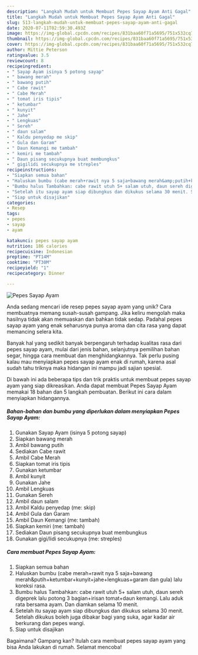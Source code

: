 ```yaml
---
description: "Langkah Mudah untuk Membuat Pepes Sayap Ayam Anti Gagal"
title: "Langkah Mudah untuk Membuat Pepes Sayap Ayam Anti Gagal"
slug: 513-langkah-mudah-untuk-membuat-pepes-sayap-ayam-anti-gagal
date: 2020-07-11T02:59:30.493Z
image: https://img-global.cpcdn.com/recipes/831baa60f71a5695/751x532cq70/pepes-sayap-ayam-foto-resep-utama.jpg
thumbnail: https://img-global.cpcdn.com/recipes/831baa60f71a5695/751x532cq70/pepes-sayap-ayam-foto-resep-utama.jpg
cover: https://img-global.cpcdn.com/recipes/831baa60f71a5695/751x532cq70/pepes-sayap-ayam-foto-resep-utama.jpg
author: Mittie Peterson
ratingvalue: 3.5
reviewcount: 8
recipeingredient:
- " Sayap Ayam isinya 5 potong sayap"
- " bawang merah"
- " bawang putih"
- " Cabe rawit"
- " Cabe Merah"
- " tomat iris tipis"
- " ketumbar"
- " kunyit"
- " Jahe"
- " Lengkuas"
- " Sereh"
- " daun salam"
- " Kaldu penyedap me skip"
- " Gula dan Garam"
- " Daun Kemangi me tambah"
- " kemiri me tambah"
- " Daun pisang secukupnya buat membungkus"
- " gigilidi secukupnya me streples"
recipeinstructions:
- "Siapkan semua bahan"
- "Haluskan bumbu (cabe merah+rawit nya 5 saja+bawang merah&amp;putih+ketumbar+kunyit+jahe+lengkuas+garam dan gula) lalu koreksi rasa."
- "Bumbu halus Tambahkan: cabe rawit utuh 5+ salam utuh, daun sereh digeprek lalu potong 3 bagian+irisan tomat+daun kemangi. Lalu aduk rata bersama ayam. Dan diamkan selama 10 menit."
- "Setelah itu sayap ayam siap dibungkus dan dikukus selama 30 menit. Setelah dikukus boleh juga dibakar bagi yang suka, agar kadar air berkurang dan pepes wangi."
- "Siap untuk disajikan"
categories:
- Resep
tags:
- pepes
- sayap
- ayam

katakunci: pepes sayap ayam 
nutrition: 186 calories
recipecuisine: Indonesian
preptime: "PT14M"
cooktime: "PT30M"
recipeyield: "1"
recipecategory: Dinner

---
```



![Pepes Sayap Ayam](https://img-global.cpcdn.com/recipes/831baa60f71a5695/751x532cq70/pepes-sayap-ayam-foto-resep-utama.jpg)

Anda sedang mencari ide resep pepes sayap ayam yang unik? Cara membuatnya memang susah-susah gampang. Jika keliru mengolah maka hasilnya tidak akan memuaskan dan bahkan tidak sedap. Padahal pepes sayap ayam yang enak seharusnya punya aroma dan cita rasa yang dapat memancing selera kita.

Banyak hal yang sedikit banyak berpengaruh terhadap kualitas rasa dari pepes sayap ayam, mulai dari jenis bahan, selanjutnya pemilihan bahan segar, hingga cara membuat dan menghidangkannya. Tak perlu pusing kalau mau menyiapkan pepes sayap ayam enak di rumah, karena asal sudah tahu triknya maka hidangan ini mampu jadi sajian spesial.




Di bawah ini ada beberapa tips dan trik praktis untuk membuat pepes sayap ayam yang siap dikreasikan. Anda dapat membuat Pepes Sayap Ayam memakai 18 bahan dan 5 langkah pembuatan. Berikut ini cara dalam menyiapkan hidangannya.

<!--inarticleads1-->

##### Bahan-bahan dan bumbu yang diperlukan dalam menyiapkan Pepes Sayap Ayam:

1. Gunakan  Sayap Ayam (isinya 5 potong sayap)
1. Siapkan  bawang merah
1. Ambil  bawang putih
1. Sediakan  Cabe rawit
1. Ambil  Cabe Merah
1. Siapkan  tomat iris tipis
1. Gunakan  ketumbar
1. Ambil  kunyit
1. Gunakan  Jahe
1. Ambil  Lengkuas
1. Gunakan  Sereh
1. Ambil  daun salam
1. Ambil  Kaldu penyedap (me: skip)
1. Ambil  Gula dan Garam
1. Ambil  Daun Kemangi (me: tambah)
1. Siapkan  kemiri (me: tambah)
1. Sediakan  Daun pisang secukupnya buat membungkus
1. Gunakan  gigi/lidi secukupnya (me: streples)




<!--inarticleads2-->

##### Cara membuat Pepes Sayap Ayam:

1. Siapkan semua bahan
1. Haluskan bumbu (cabe merah+rawit nya 5 saja+bawang merah&amp;putih+ketumbar+kunyit+jahe+lengkuas+garam dan gula) lalu koreksi rasa.
1. Bumbu halus Tambahkan: cabe rawit utuh 5+ salam utuh, daun sereh digeprek lalu potong 3 bagian+irisan tomat+daun kemangi. Lalu aduk rata bersama ayam. Dan diamkan selama 10 menit.
1. Setelah itu sayap ayam siap dibungkus dan dikukus selama 30 menit. Setelah dikukus boleh juga dibakar bagi yang suka, agar kadar air berkurang dan pepes wangi.
1. Siap untuk disajikan




Bagaimana? Gampang kan? Itulah cara membuat pepes sayap ayam yang bisa Anda lakukan di rumah. Selamat mencoba!
